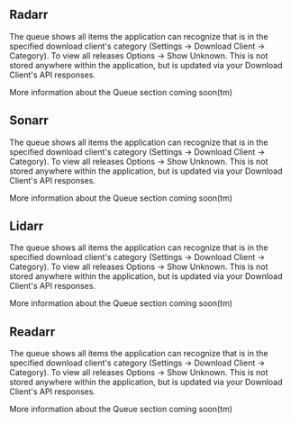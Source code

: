 ## Radarr

<section begin=radarr_activity_queue />

The queue shows all items the application can recognize that is in the specified download client's category (Settings -\> Download Client -\> Category). To view all releases Options -\> Show Unknown. This is not stored anywhere within the application, but is updated via your Download Client's API responses.

More information about the Queue section coming soon(tm)

<section end=radarr_activity_queue />

## Sonarr

<section begin=sonarr_activity_queue />

The queue shows all items the application can recognize that is in the specified download client's category (Settings -\> Download Client -\> Category). To view all releases Options -\> Show Unknown. This is not stored anywhere within the application, but is updated via your Download Client's API responses.

More information about the Queue section coming soon(tm)

<section end=sonarr_activity_queue />

## Lidarr

<section begin=lidarr_activity_queue />

The queue shows all items the application can recognize that is in the specified download client's category (Settings -\> Download Client -\> Category). To view all releases Options -\> Show Unknown. This is not stored anywhere within the application, but is updated via your Download Client's API responses.

More information about the Queue section coming soon(tm)

<section end=lidarr_activity_queue />

## Readarr

<section begin=readarr_activity_queue />

The queue shows all items the application can recognize that is in the specified download client's category (Settings -\> Download Client -\> Category). To view all releases Options -\> Show Unknown. This is not stored anywhere within the application, but is updated via your Download Client's API responses.

More information about the Queue section coming soon(tm)

<section end=readarr_activity_queue />
